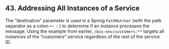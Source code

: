 ## 43. Addressing All Instances of a Service

The “destination” parameter is used in a Spring  `PathMatcher`  (with the path separator as a colon —  `:` ) to determine if an instance processes the message. Using the example from earlier,  `/bus-env/customers:**`  targets all instances of the “customers” service regardless of the rest of the service ID.
